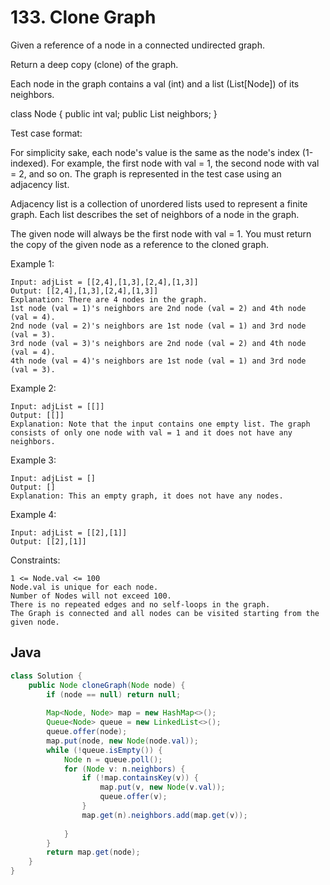 # 133. Clone Graph

Given a reference of a node in a connected undirected graph.

Return a deep copy (clone) of the graph.

Each node in the graph contains a val (int) and a list (List[Node]) of its neighbors.

class Node {
    public int val;
    public List<Node> neighbors;
}
 

Test case format:

For simplicity sake, each node's value is the same as the node's index (1-indexed). For example, the first node with val = 1, the second node with val = 2, and so on. The graph is represented in the test case using an adjacency list.

Adjacency list is a collection of unordered lists used to represent a finite graph. Each list describes the set of neighbors of a node in the graph.

The given node will always be the first node with val = 1. You must return the copy of the given node as a reference to the cloned graph.

 

Example 1:
```
Input: adjList = [[2,4],[1,3],[2,4],[1,3]]
Output: [[2,4],[1,3],[2,4],[1,3]]
Explanation: There are 4 nodes in the graph.
1st node (val = 1)'s neighbors are 2nd node (val = 2) and 4th node (val = 4).
2nd node (val = 2)'s neighbors are 1st node (val = 1) and 3rd node (val = 3).
3rd node (val = 3)'s neighbors are 2nd node (val = 2) and 4th node (val = 4).
4th node (val = 4)'s neighbors are 1st node (val = 1) and 3rd node (val = 3).
```
Example 2:
```
Input: adjList = [[]]
Output: [[]]
Explanation: Note that the input contains one empty list. The graph consists of only one node with val = 1 and it does not have any neighbors.
```
Example 3:
```
Input: adjList = []
Output: []
Explanation: This an empty graph, it does not have any nodes.
```
Example 4:
```
Input: adjList = [[2],[1]]
Output: [[2],[1]]
```

Constraints:
```
1 <= Node.val <= 100
Node.val is unique for each node.
Number of Nodes will not exceed 100.
There is no repeated edges and no self-loops in the graph.
The Graph is connected and all nodes can be visited starting from the given node.
```

## Java
```java
class Solution {
    public Node cloneGraph(Node node) {
        if (node == null) return null;
        
        Map<Node, Node> map = new HashMap<>();
        Queue<Node> queue = new LinkedList<>();
        queue.offer(node);
        map.put(node, new Node(node.val));
        while (!queue.isEmpty()) {
            Node n = queue.poll();
            for (Node v: n.neighbors) {
                if (!map.containsKey(v)) {
                    map.put(v, new Node(v.val));
                    queue.offer(v);
                }
                map.get(n).neighbors.add(map.get(v));
                
            }
        }
        return map.get(node);
    }
}
```
